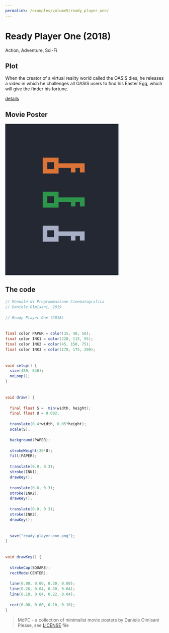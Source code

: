 ```yaml
---
permalink: /examples/volume5/ready_player_one/
---
```

# Ready Player One (2018)

Action, Adventure, Sci-Fi

## Plot
When the creator of a virtual reality world called the OASIS dies, he releases a video in which he challenges all OASIS users to find his Easter Egg, which will give the finder his fortune.

[details](https://www.imdb.com/title/tt1677720/)

## Movie Poster
<img src="ready-player-one.png"  width="360px" title="Ready Player One">


## The code
```java
// Manuale di Programmazione Cinematografica
// Daniele Olmisani, 2019

// Ready Player One (2018)


final color PAPER = color(35, 40, 50);
final color INK1 = color(220, 115, 55);
final color INK2 = color(45, 150, 75);
final color INK3 = color(170, 175, 200);


void setup() {
  size(480, 640);
  noLoop();
}


void draw() {
  
  final float S =  min(width, height);
  final float U = 0.002;
  
  translate(0.4*width, 0.05*height);
  scale(S);
  
  background(PAPER);
  
  strokeWeight(20*U);
  fill(PAPER);
  
  translate(0.0, 0.3);
  stroke(INK1);
  drawKey();

  translate(0.0, 0.3);
  stroke(INK2);
  drawKey();

  translate(0.0, 0.3);
  stroke(INK3);
  drawKey();

  
  save("ready-player-one.png");
}


void drawKey() {
  
  strokeCap(SQUARE);
  rectMode(CENTER);
  
  line(0.00, 0.00, 0.30, 0.00);
  line(0.26, 0.04, 0.30, 0.04);
  line(0.18, 0.04, 0.22, 0.04);
  
  rect(0.00, 0.00, 0.10, 0.10);
}

```

> MdPC - a collection of minimalist movie posters
> by Daniele Olmisani
> Please, see [LICENSE](../../../LICENSE) file
